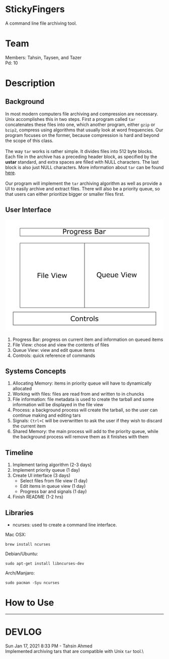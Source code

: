 # StickyFingers

A command line file archiving tool. 

# Team

Members: Tahsin, Taysen, and Tazer\
Pd: 10

# Description 

## Background 

In most modern computers file archiving and compression are necessary. Unix accomplishes this in two steps. First a program called `tar` concatenates these files into one, which another program, either `gzip` or `bzip2`, compress using algorithms that usually look at word frequencies. Our program focuses on the former, because compression is hard and beyond the scope of this class.  
\
The way `tar` works is rather simple. It divides files into 512 byte blocks. Each file in the archive has a preceding header block, as specified by the **ustar** standard, and extra spaces are filled with NULL characters. The last block is also just NULL characters. More information about `tar` can be found [here](https://en.wikipedia.org/wiki/Tar_(computing)).  
\
Our program will implement the `tar` archiving algorithm as well as provide a UI to easily archive and extract files. There will also be a priority queue, so that users can either prioritize bigger or smaller files first.    

## User Interface

![conceptual](scrots/conceptual.png)

1. Progress Bar: progress on current item and information on queued items
2. File View: chose and view the contents of files
3. Queue View: view and edit queue items
4. Controls: quick reference of commands

## Systems Concepts

1. Allocating Memory: items in priority queue will have to dynamically allocated
2. Working with files: files are read from and written to in chuncks
3. File information: file metadata is used to create the tarball and some information will be displayed in the file view
4. Process: a background process will create the tarball, so the user can continue making and editing tars
5. Signals: `Ctrl+C` will be overwritten to ask the user if they wish to discard the current item
6. Shared Memory: the main process will add to the priority queue, while the background process will remove them as it finishes with them

## Timeline

1. Implement taring algorithm (2-3 days)
2. Implement priority queue (1 day)
3. Create UI interface (3 days)
    - Select files from file view (1 day)
    - Edit items in queue view (1 day)
    - Progress bar and signals (1 day)
5. Finish README (1-2 hrs)

## Libraries 

* ncurses: used to create a command line interface. 
  
Mac OSX:
```
brew install ncurses
```

Debian/Ubuntu:
```
sudo apt-get install libncurses-dev
```

Arch/Manjaro:
```
sudo pacman -Syu ncurses
```

# How to Use

---

# DEVLOG

Sun Jan 17, 2021 8:33 PM - Tahsin Ahmed\
Implemented archiving tars that are compatible with Unix `tar` tool.\
